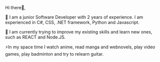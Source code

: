Hi there👋,

👀 I am a junior Software Developer with 2 years of experience.
I am experienced in C#, CSS, .NET framework, Python and Javascript.

🌱 I am currently trying to improve my existing skills and learn new ones, such as REACT and Node.JS.

⚡In my space time I watch anime, read manga and webnovels, play video games, play badminton and try to relearn guitar.

